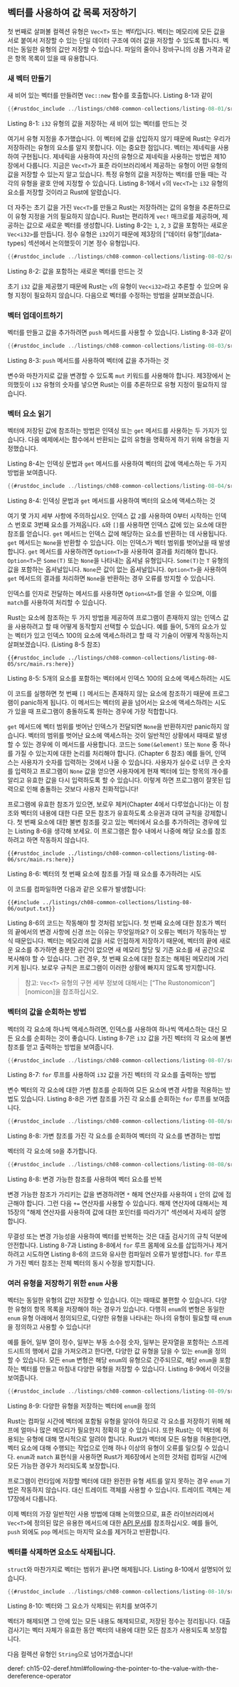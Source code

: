 ## 벡터를 사용하여 값 목록 저장하기

첫 번째로 살펴볼 컬렉션 유형은 `Vec<T>` 또는 *벡터*입니다.
벡터는 메모리에 모든 값을 서로 붙여서 저장할 수 있는 단일 데이터 구조에 여러 값을 저장할 수 있도록 합니다.
벡터는 동일한 유형의 값만 저장할 수 있습니다. 파일의 줄이나 장바구니의 상품 가격과 같은 항목 목록이 있을 때 유용합니다.

### 새 벡터 만들기

새 비어 있는 벡터를 만들려면 `Vec::new` 함수를 호출합니다. Listing 8-1과 같이

```rust
{{#rustdoc_include ../listings/ch08-common-collections/listing-08-01/src/main.rs:here}}
```

Listing 8-1: `i32` 유형의 값을 저장하는 새 비어 있는 벡터를
만드는 것

여기서 유형 지정을 추가했습니다. 이 벡터에 값을 삽입하지 않기 때문에 Rust는 우리가 저장하려는 유형의 요소를 알지 못합니다. 이는 중요한 점입니다. 벡터는 제네릭을 사용하여 구현됩니다. 제네릭을 사용하여 자신의 유형으로 제네릭을 사용하는 방법은 제10장에서 다룹니다. 지금은 `Vec<T>`가 표준 라이브러리에서 제공하는 유형이 어떤 유형의 값을 저장할 수 있는지 알고 있습니다. 특정 유형의 값을 저장하는 벡터를 만들 때는 각각의 유형을 괄호 안에 지정할 수 있습니다. Listing 8-1에서 `v`의 `Vec<T>`는 `i32` 유형의 요소를 저장할 것이라고 Rust에 알렸습니다.

더 자주는 초기 값을 가진 `Vec<T>`를 만들고 Rust는 저장하려는 값의 유형을 추론하므로 이 유형 지정을 거의 필요하지 않습니다. Rust는 편리하게 `vec!` 매크로를 제공하며, 제공하는 값으로 새로운 벡터를 생성합니다. Listing 8-2는 `1`, `2`, `3` 값을 포함하는 새로운 `Vec<i32>`를 만듭니다. 정수 유형은 `i32`이기 때문에 제3장의 [“데이터 유형”][data-types]<!-- ignore --> 섹션에서 논의했듯이 기본 정수 유형입니다.

```rust
{{#rustdoc_include ../listings/ch08-common-collections/listing-08-02/src/main.rs:here}}
```

Listing 8-2: 값을 포함하는 새로운 벡터를 만드는 것

초기 `i32` 값을 제공했기 때문에 Rust는 `v`의 유형이 `Vec<i32>`라고 추론할 수 있으며 유형 지정이 필요하지 않습니다. 다음으로 벡터를 수정하는 방법을 살펴보겠습니다.

### 벡터 업데이트하기

벡터를 만들고 값을 추가하려면 `push` 메서드를 사용할 수 있습니다. Listing 8-3과 같이

```rust
{{#rustdoc_include ../listings/ch08-common-collections/listing-08-03/src/main.rs:here}}
```

Listing 8-3: `push` 메서드를 사용하여 벡터에 값을 추가하는 것

변수와 마찬가지로 값을 변경할 수 있도록 `mut` 키워드를 사용해야 합니다. 제3장에서 논의했듯이
`i32` 유형의 숫자를 넣으면 Rust는 이를 추론하므로 유형 지정이 필요하지 않습니다.

### 벡터 요소 읽기

벡터에 저장된 값에 참조하는 방법은 인덱싱 또는 `get` 메서드를 사용하는 두 가지가 있습니다. 다음 예제에서는 함수에서 반환되는 값의 유형을 명확하게 하기 위해 유형을 지정했습니다.

Listing 8-4는 인덱싱 문법과 `get` 메서드를 사용하여 벡터의 값에 액세스하는 두 가지 방법을 보여줍니다.

```rust
{{#rustdoc_include ../listings/ch08-common-collections/listing-08-04/src/main.rs:here}}
```

Listing 8-4: 인덱싱 문법과 `get` 메서드를 사용하여 벡터의
요소에 액세스하는 것

여기 몇 가지 세부 사항에 주의하십시오. 인덱스 값 `2`를 사용하여 0부터 시작하는 인덱스 번호로 3번째 요소를 가져옵니다. `&`와 `[]`를 사용하면 인덱스 값에 있는 요소에 대한 참조를 얻습니다. `get` 메서드는 인덱스 값에 해당하는 요소를 반환하는 데 사용됩니다. `get` 메서드는 `None`을 반환할 수 있습니다. 이는 인덱스가 벡터 범위를 벗어났을 때 발생합니다. `get` 메서드를 사용하려면 `Option<T>`을 사용하여 결과를 처리해야 합니다. `Option<T>`은 `Some(T)` 또는 `None`을 나타내는 옵셔널 유형입니다. `Some(T)`는 `T` 유형의 값을 포함하는 옵셔널입니다. `None`은 값이 없는 옵셔널입니다. `Option<T>`을 사용하여 `get` 메서드의 결과를 처리하면 `None`을 반환하는 경우 오류를 방지할 수 있습니다.

인덱스를 인자로 전달하는 메서드를 사용하면 `Option<&T>`를 얻을 수 있으며, 이를 `match`를 사용하여 처리할 수 있습니다.

Rust는 요소에 참조하는 두 가지 방법을 제공하여 프로그램이 존재하지 않는 인덱스 값을 사용하려고 할 때 어떻게 동작할지 선택할 수 있습니다. 예를 들어, 5개의 요소가 있는 벡터가 있고 인덱스 100의 요소에 액세스하려고 할 때 각 기술이 어떻게 작동하는지 살펴보겠습니다. (Listing 8-5 참조)

```rust,should_panic,panics
{{#rustdoc_include ../listings/ch08-common-collections/listing-08-05/src/main.rs:here}}
```

Listing 8-5: 5개의 요소를 포함하는 벡터에서 인덱스 100의 요소에 액세스하려는 시도

이 코드를 실행하면 첫 번째 `[]` 메서드는 존재하지 않는 요소에 참조하기 때문에 프로그램이 panic하게 됩니다. 이 메서드는 벡터의 끝을 넘어서는 요소에 액세스하려는 시도가 있을 때 프로그램이 충돌하도록 원하는 경우에 가장 적합합니다.

`get` 메서드에 벡터 범위를 벗어난 인덱스가 전달되면 `None`을 반환하지만 panic하지 않습니다. 벡터의 범위를 벗어난 요소에 액세스하는 것이 일반적인 상황에서 때때로 발생할 수 있는 경우에 이 메서드를 사용합니다. 코드는 `Some(&element)` 또는 `None` 중 하나를 가질 수 있는지에 대한 논리를 처리해야 합니다. (Chapter 6 참조)
예를 들어, 인덱스는 사용자가 숫자를 입력하는 것에서 나올 수 있습니다. 사용자가 실수로 너무 큰 숫자를 입력하고 프로그램이 `None` 값을 얻으면 사용자에게 현재 벡터에 있는 항목의 개수를 알리고 유효한 값을 다시 입력하도록 할 수 있습니다. 이렇게 하면 프로그램이 잘못된 입력으로 인해 충돌하는 것보다 사용자 친화적입니다!

프로그램에 유효한 참조가 있으면, 보로우 체커(Chapter 4에서 다루었습니다)는 이 참조와 벡터의 내용에 대한 다른 모든 참조가 유효하도록 소유권과 대여 규칙을 강제합니다. 첫 번째 요소에 대한 불변 참조를 갖고 있는 벡터에서 요소를 추가하려는 경우에 있는 Listing 8-6을 생각해 보세요. 이 프로그램은 함수 내에서 나중에 해당 요소를 참조하려고 하면 작동하지 않습니다.

```rust,ignore,does_not_compile
{{#rustdoc_include ../listings/ch08-common-collections/listing-08-06/src/main.rs:here}}
```

Listing 8-6: 벡터의 첫 번째 요소에 참조를 가질 때 요소를 추가하려는 시도

이 코드를 컴파일하면 다음과 같은 오류가 발생합니다:

```console
{{#include ../listings/ch08-common-collections/listing-08-06/output.txt}}
```

Listing 8-6의 코드는 작동해야 할 것처럼 보입니다. 첫 번째 요소에 대한 참조가 벡터의 끝에서의 변경 사항에 신경 쓰는 이유는 무엇일까요? 이 오류는 벡터가 작동하는 방식 때문입니다. 벡터는 메모리에 값을 서로 인접하게 저장하기 때문에, 벡터의 끝에 새로운 요소를 추가하면 충분한 공간이 없으면 새 메모리 할당 및 기존 요소를 새 공간으로 복사해야 할 수 있습니다. 그런 경우, 첫 번째 요소에 대한 참조는 해제된 메모리에 가리키게 됩니다. 보로우 규칙은 프로그램이 이러한 상황에 빠지지 않도록 방지합니다.

> 참고: `Vec<T>` 유형의 구현 세부 정보에 대해서는 [“The Rustonomicon”][nomicon]을 참조하십시오.

### 벡터의 값을 순회하는 방법

벡터의 각 요소에 하나씩 액세스하려면, 인덱스를 사용하여 하나씩 액세스하는 대신 모든 요소를 순회하는 것이 좋습니다. Listing 8-7은 `i32` 값을 가진 벡터의 각 요소에 불변 참조를 얻고 출력하는 방법을 보여줍니다.

```rust
{{#rustdoc_include ../listings/ch08-common-collections/listing-08-07/src/main.rs:here}}
```

Listing 8-7: `for` 루프를 사용하여 `i32` 값을 가진 벡터의 각 요소를 출력하는 방법

변수 벡터의 각 요소에 대한 가변 참조를 순회하여 모든 요소에 변경 사항을 적용하는 방법도 있습니다. Listing 8-8은 가변 참조를 가진 각 요소를 순회하는 `for` 루프를 보여줍니다.

```rust
{{#rustdoc_include ../listings/ch08-common-collections/listing-08-08/src/main.rs:here}}
```

Listing 8-8: 가변 참조를 가진 각 요소를 순회하여 벡터의 각 요소를 변경하는 방법

벡터의 각 요소에 `50`을 추가합니다.

```rust
{{#rustdoc_include ../listings/ch08-common-collections/listing-08-08/src/main.rs:here}}
```

Listing 8-8: 변경 가능한 참조를 사용하여 벡터 요소를 반복

변경 가능한 참조가 가리키는 값을 변경하려면 `*` 해제 연산자를 사용하여 `i` 안의 값에 접근해야 합니다. 그런 다음 `+=` 연산자를 사용할 수 있습니다. 해제 연산자에 대해서는 제15장의 \"해제 연산자를 사용하여 값에 대한 포인터를 따라가기\" 섹션에서 자세히 설명합니다.

무결성 또는 변경 가능성을 사용하여 벡터를 반복하는 것은 대출 검사기의 규칙 덕분에 안전합니다. Listing 8-7과 Listing 8-8에서 `for` 루프 몸체에 요소를 삽입하거나 제거하려고 시도하면 Listing 8-6의 코드와 유사한 컴파일러 오류가 발생합니다. `for` 루프가 가진 벡터 참조는 전체 벡터의 동시 수정을 방지합니다.

### 여러 유형을 저장하기 위한 `enum` 사용

벡터는 동일한 유형의 값만 저장할 수 있습니다. 이는 때때로 불편할 수 있습니다. 다양한 유형의 항목 목록을 저장해야 하는 경우가 있습니다. 다행히 `enum`의 변형은 동일한 `enum` 유형 아래에서 정의되므로, 다양한 유형을 나타내는 하나의 유형이 필요할 때 `enum`을 정의하고 사용할 수 있습니다!

예를 들어, 일부 열이 정수, 일부는 부동 소수점 숫자, 일부는 문자열을 포함하는 스프레드시트의 행에서 값을 가져오려고 한다면, 다양한 값 유형을 담을 수 있는 `enum`을 정의할 수 있습니다. 모든 `enum` 변형은 해당 `enum`의 유형으로 간주되므로, 해당 `enum`을 포함하는 벡터를 만들고 마침내 다양한 유형을 저장할 수 있습니다. Listing 8-9에서 이것을 보여줍니다.

```rust
{{#rustdoc_include ../listings/ch08-common-collections/listing-08-09/src/main.rs:here}}
```

Listing 8-9: 다양한 유형을 저장하는 벡터에 `enum`을 정의

Rust는 컴파일 시간에 벡터에 포함될 유형을 알아야 하므로 각 요소를 저장하기 위해 헤프에 얼마나 많은 메모리가 필요한지 정확히 알 수 있습니다. 또한 Rust는 이 벡터에 허용되는 유형에 대해 명시적으로 알려야 합니다. Rust가 벡터에 모든 유형을 허용한다면, 벡터 요소에 대해 수행되는 작업으로 인해 하나 이상의 유형이 오류를 일으킬 수 있습니다. `enum`과 `match` 표현식을 사용하면 Rust가 제6장에서 논의한 것처럼 컴파일 시간에 모든 가능한 경우가 처리되도록 보장합니다.

프로그램이 런타임에 저장할 벡터에 대한 완전한 유형 세트를 알지 못하는 경우 `enum` 기법은 작동하지 않습니다. 대신 트레이트 객체를 사용할 수 있습니다. 트레이트 객체는 제17장에서 다룹니다.

이제 벡터의 가장 일반적인 사용 방법에 대해 논의했으므로, 표준 라이브러리에서 `Vec<T>`에 정의된 많은 유용한 메서드에 대한 [API 문서](../std/vec/struct.Vec.html)를 참조하십시오. 예를 들어, `push` 외에도 `pop` 메서드는 마지막 요소를 제거하고 반환합니다.

### 벡터를 삭제하면 요소도 삭제됩니다.

`struct`와 마찬가지로 벡터는 범위가 끝나면 해제됩니다. Listing 8-10에서 설명되어 있습니다.

```rust
{{#rustdoc_include ../listings/ch08-common-collections/listing-08-10/src/main.rs:here}}
```

Listing 8-10: 벡터와 그 요소가 삭제되는 위치를 보여주기

벡터가 해제되면 그 안에 있는 모든 내용도 해제되므로, 저장된 정수는 정리됩니다. 대출 검사기는 벡터 자체가 유효한 동안 벡터의 내용에 대한 모든 참조가 사용되도록 보장합니다.

다음 컬렉션 유형인 `String`으로 넘어가겠습니다!

deref: ch15-02-deref.html#following-the-pointer-to-the-value-with-the-dereference-operator
